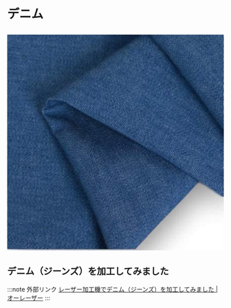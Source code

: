# デニム

##

![](/assets/713vAgwcIxL._AC_SL1500_.jpg)

## デニム（ジーンズ）を加工してみました

:::note 外部リンク
[レーザー加工機でデニム（ジーンズ）を加工してみました | オーレーザー](https://www.oh-laser.com/application/jeans) 
:::


